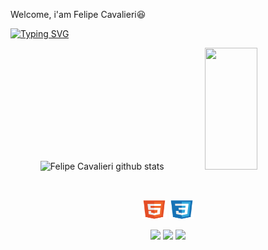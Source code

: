 Welcome, i'am Felipe Cavalieri😆


[![Typing SVG](https://readme-typing-svg.herokuapp.com/?color=50a8e3&size=35&center=true&vCenter=true&width=1000&lines=Hello,+My+name+is+Felipe+Cavalieri;I'm+21+years+old;I'm+from+Brazil;+:%29)](https://git.io/typing-svg)

<div align="center">  
  <img width="49%" height="195px" src="https://github-readme-stats.vercel.app/api?username=fecavalieridesign&show_icons=true&count_private=true&hide_border=true&title_color=ff91a4&icon_color=ff91a4&text_color=c9d1d9&bg_color=0d1117" alt="Felipe Cavalieri github stats" /> 
  <img width="41%" height="195px" src="https://github-readme-stats.vercel.app/api/top-langs/?username=fecavalieridesign&layout=compact&hide_border=true&title_color=ff91a4&text_color=ff91a4&bg_color=0d1117" />
</div>

##

<div style="display: inline_block" align="center"><br>
  <img align="center" alt="HTML" height="30" width="40" src="https://raw.githubusercontent.com/devicons/devicon/master/icons/html5/html5-original.svg">
  <img align="center" alt="CSS" height="30" width="40" src="https://raw.githubusercontent.com/devicons/devicon/master/icons/css3/css3-original.svg">
</div>

<div style="display: inline_block" align="center"><br>
  <a href="https://instagram.com/cavalieri_design" target="_blank"><img src="https://img.shields.io/badge/-Instagram-%23E4405F?style=for-the-badge&logo=instagram&logoColor=white" target="_blank"></a>
  <a href = "mailto:felipecavalieridesign@gmail.com"><img src="https://img.shields.io/badge/-Gmail-%23333?style=for-the-badge&logo=gmail&logoColor=white" target="_blank"></a>
  <a href="https://www.linkedin.com/in/felipe-cavalieri-241092251/" target="_blank"><img src="https://img.shields.io/badge/-LinkedIn-%230077B5?style=for-the-badge&logo=linkedin&logoColor=white" target="_blank"></a> 
</div>
  
